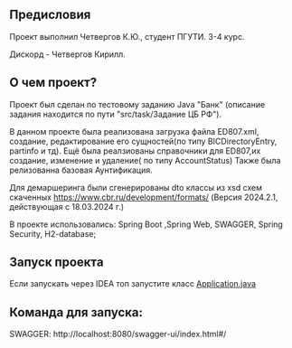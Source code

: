 ## Предисловия
Проект выполнил Четвергов К.Ю., студент ПГУТИ. 3-4 курс.

Дискорд - Четвергов Кирилл.

## О чем проект?
Проект был сделан по тестовому заданию Java "Банк" (описание задания находится по пути "src/task/Задание ЦБ РФ").

В данном проекте была реализована загрузка файла ED807.xml, создание, редактирование его сущностей(по типу BICDirectoryEntry, partinfo и тд).
Ещё была реалзиованы справочники для ED807,их создание, изменение и удаление( по типу AccountStatus)
Также была релизованна базовая Аунтификация.

Для демаршеринга были сгенерированы dto классы из xsd схем скаченных https://www.cbr.ru/development/formats/ (Версия 2024.2.1, действующая с 18.03.2024 г.)

В проекте использовались:
Spring Boot ,Spring Web, SWAGGER, Spring Security, H2-database;
## Запуск проекта
Если запускать через IDEA топ запустите класс [Application.java](main%2Fjava%2Fcom%2Fbank%2FApplication.java)


## Команда для запуска:


SWAGGER: http://localhost:8080/swagger-ui/index.html#/